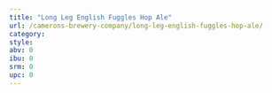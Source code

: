```yaml
---
title: "Long Leg English Fuggles Hop Ale"
url: /camerons-brewery-company/long-leg-english-fuggles-hop-ale/
category: 
style: 
abv: 0
ibu: 0
srm: 0
upc: 0
---
```


